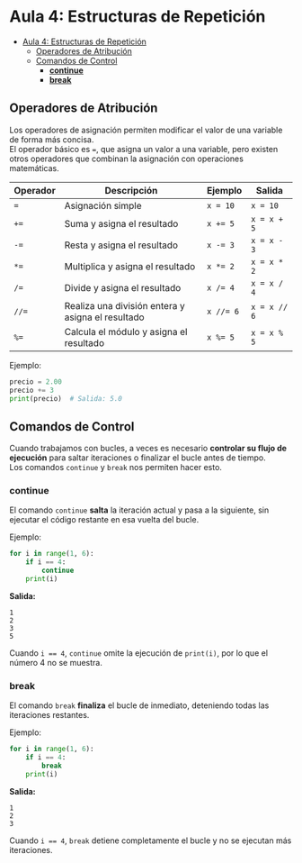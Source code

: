 # Aula 4: Estructuras de Repetición

- [Aula 4: Estructuras de Repetición](#aula-4-estructuras-de-repetición)
  - [Operadores de Atribución](#operadores-de-atribución)
  - [Comandos de Control](#comandos-de-control)
    - [**continue**](#continue)
    - [**break**](#break)

## Operadores de Atribución
Los operadores de asignación permiten modificar el valor de una variable de forma más concisa.  
El operador básico es `=`, que asigna un valor a una variable, pero existen otros operadores que combinan la asignación con operaciones matemáticas.

| **Operador** | **Descripción**                                   | **Ejemplo** | **Salida**   |
| ------------ | ------------------------------------------------- | ----------- | ------------ |
| `=`          | Asignación simple                                 | `x = 10`    | `x = 10`     |
| `+=`         | Suma y asigna el resultado                        | `x += 5`    | `x = x + 5`  |
| `-=`         | Resta y asigna el resultado                       | `x -= 3`    | `x = x - 3`  |
| `*=`         | Multiplica y asigna el resultado                  | `x *= 2`    | `x = x * 2`  |
| `/=`         | Divide y asigna el resultado                      | `x /= 4`    | `x = x / 4`  |
| `//=`        | Realiza una división entera y asigna el resultado | `x //= 6`   | `x = x // 6` |
| `%=`         | Calcula el módulo y asigna el resultado           | `x %= 5`    | `x = x % 5`  |

Ejemplo:
```python
precio = 2.00
precio += 3
print(precio)  # Salida: 5.0
```

## Comandos de Control
Cuando trabajamos con bucles, a veces es necesario **controlar su flujo de ejecución** para saltar iteraciones o finalizar el bucle antes de tiempo.  
Los comandos `continue` y `break` nos permiten hacer esto.

### **continue**
El comando `continue` **salta** la iteración actual y pasa a la siguiente, sin ejecutar el código restante en esa vuelta del bucle.

Ejemplo:
```python
for i in range(1, 6):
    if i == 4:
        continue
    print(i)
```
**Salida:**  
```
1
2
3
5
```
Cuando `i == 4`, `continue` omite la ejecución de `print(i)`, por lo que el número 4 no se muestra.

### **break**
El comando `break` **finaliza** el bucle de inmediato, deteniendo todas las iteraciones restantes.

Ejemplo:
```python
for i in range(1, 6):
    if i == 4:
        break
    print(i)
```
**Salida:**  
```
1
2
3
```
Cuando `i == 4`, `break` detiene completamente el bucle y no se ejecutan más iteraciones.